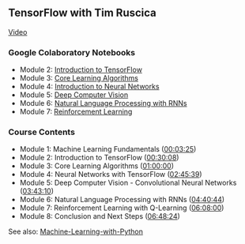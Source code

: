## TensorFlow with Tim Ruscica

[Video](https://youtu.be/tPYj3fFJGjk)

### Google Colaboratory Notebooks

* Module 2: [Introduction to TensorFlow](https://colab.research.google.com/drive/1F_EWVKa8rbMXi3_fG0w7AtcscFq7Hi7B#forceEdit=true&sandboxMode=true)
* Module 3: [Core Learning Algorithms](https://colab.research.google.com/drive/15Cyy2H7nT40sGR7TBN5wBvgTd57mVKay#forceEdit=true&sandboxMode=true)
* Module 4: [Introduction to Neural Networks](https://colab.research.google.com/drive/1m2cg3D1x3j5vrFc-Cu0gMvc48gWyCOuG#forceEdit=true&sandboxMode=true)
* Module 5: [Deep Computer Vision](https://colab.research.google.com/drive/1ZZXnCjFEOkp_KdNcNabd14yok0BAIuwS#forceEdit=true&sandboxMode=true)
* Module 6: [Natural Language Processing with RNNs](https://colab.research.google.com/drive/1ysEKrw_LE2jMndo1snrZUh5w87LQsCxk#forceEdit=true&sandboxMode=true)
* Module 7: [Reinforcement Learning](https://colab.research.google.com/drive/1IlrlS3bB8t1Gd5Pogol4MIwUxlAjhWOQ#forceEdit=true&sandboxMode=true)

### Course Contents

* Module 1: Machine Learning Fundamentals ([00:03:25](https://www.youtube.com/watch?v=tPYj3fFJGjk&t=205s))
* Module 2: Introduction to TensorFlow ([00:30:08](https://www.youtube.com/watch?v=tPYj3fFJGjk&t=1808s))
* Module 3: Core Learning Algorithms ([01:00:00](https://www.youtube.com/watch?v=tPYj3fFJGjk&t=3600s))
* Module 4: Neural Networks with TensorFlow ([02:45:39](https://www.youtube.com/watch?v=tPYj3fFJGjk&t=9939s))
* Module 5: Deep Computer Vision - Convolutional Neural Networks ([03:43:10](https://www.youtube.com/watch?v=tPYj3fFJGjk&t=13390s))
* Module 6: Natural Language Processing with RNNs ([04:40:44](https://www.youtube.com/watch?v=tPYj3fFJGjk&t=16844s))
* Module 7: Reinforcement Learning with Q-Learning ([06:08:00](https://www.youtube.com/watch?v=tPYj3fFJGjk&t=22080s))
* Module 8: Conclusion and Next Steps ([06:48:24](https://www.youtube.com/watch?v=tPYj3fFJGjk&t=24504s))

See also:
[Machine-Learning-with-Python](https://github.com/ralphcajipe/Machine-Learning-with-Python)
